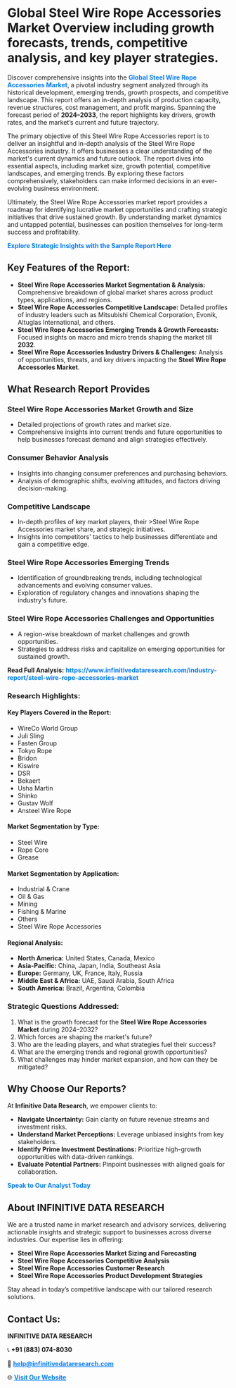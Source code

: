 <h1>Global Steel Wire Rope Accessories Market Overview including growth forecasts, trends, competitive analysis, and key player strategies.</h1>
<p>
Discover comprehensive insights into the 
<a href="https://www.infinitivedataresearch.com/industry-report/steel-wire-rope-accessories-market" rel="dofollow" style="color: #007BFF; text-decoration: none;"><strong>Global Steel Wire Rope Accessories Market</strong></a>, a pivotal industry segment analyzed through its historical development, emerging trends, growth prospects, and competitive landscape. This report offers an in-depth analysis of production capacity, revenue structures, cost management, and profit margins. Spanning the forecast period of <strong>2024–2033</strong>, the report highlights key drivers, growth rates, and the market’s current and future trajectory.
</p>
<p>
The primary objective of this Steel Wire Rope Accessories report is to deliver an insightful and in-depth analysis of the Steel Wire Rope Accessories industry. It offers businesses a clear understanding of the market's current dynamics and future outlook. The report dives into essential aspects, including market size, growth potential, competitive landscapes, and emerging trends. By exploring these factors comprehensively, stakeholders can make informed decisions in an ever-evolving business environment.
</p>
<p>
Ultimately, the Steel Wire Rope Accessories market report provides a roadmap for identifying lucrative market opportunities and crafting strategic initiatives that drive sustained growth. By understanding market dynamics and untapped potential, businesses can position themselves for long-term success and profitability.
</p>
<p>
<a href="https://www.infinitivedataresearch.com/request-sample/reportId=101782" style="color: #007BFF; text-decoration: none;"><strong>Explore Strategic Insights with the Sample Report Here</strong></a>
</p>

<h2>Key Features of the Report:</h2>
<ul>
<li><strong>Steel Wire Rope Accessories Market Segmentation & Analysis:</strong> Comprehensive breakdown of global market shares across product types, applications, and regions.</li>
<li><strong>Steel Wire Rope Accessories Competitive Landscape:</strong> Detailed profiles of industry leaders such as Mitsubishi Chemical Corporation, Evonik, Altuglas International, and others.</li>
<li><strong>Steel Wire Rope Accessories Emerging Trends & Growth Forecasts:</strong> Focused insights on macro and micro trends shaping the market till <strong>2032</strong>.</li>
<li><strong>Steel Wire Rope Accessories Industry Drivers & Challenges:</strong> Analysis of opportunities, threats, and key drivers impacting the <strong>Steel Wire Rope Accessories Market</strong>.</li>
</ul>

<h2>What Research Report Provides</h2>
<h3>Steel Wire Rope Accessories Market Growth and Size</h3>
<ul>
<li>Detailed projections of growth rates and market size.</li>
<li>Comprehensive insights into current trends and future opportunities to help businesses forecast demand and align strategies effectively.</li>
</ul>

<h3>Consumer Behavior Analysis</h3>
<ul>
<li>Insights into changing consumer preferences and purchasing behaviors.</li>
<li>Analysis of demographic shifts, evolving attitudes, and factors driving decision-making.</li>
</ul>

<h3>Competitive Landscape</h3>
<ul>
<li>In-depth profiles of key market players, their >Steel Wire Rope Accessories market share, and strategic initiatives.</li>
<li>Insights into competitors' tactics to help businesses differentiate and gain a competitive edge.</li>
</ul>

<h3>Steel Wire Rope Accessories Emerging Trends</h3>
<ul>
<li>Identification of groundbreaking trends, including technological advancements and evolving consumer values.</li>
<li>Exploration of regulatory changes and innovations shaping the industry's future.</li>
</ul>

<h3>Steel Wire Rope Accessories Challenges and Opportunities</h3>
<ul>
<li>A region-wise breakdown of market challenges and growth opportunities.</li>
<li>Strategies to address risks and capitalize on emerging opportunities for sustained growth.</li>
</ul>
<p><strong>Read Full Analysis:</strong> <a href="https://www.infinitivedataresearch.com/industry-report/steel-wire-rope-accessories-market" rel="dofollow" style="color: #007BFF; text-decoration: none;"><strong>https://www.infinitivedataresearch.com/industry-report/steel-wire-rope-accessories-market</strong></a></p>
<h3>Research Highlights:</h3>
<h4>Key Players Covered in the Report:</h4>
<ul><li>WireCo World Group</li><li>Juli Sling</li><li>Fasten Group</li><li>Tokyo Rope</li><li>Bridon</li><li>Kiswire</li><li>DSR</li><li>Bekaert</li><li>Usha Martin</li><li>Shinko</li><li>Gustav Wolf</li><li>Ansteel Wire Rope</li></ul>
<h4>Market Segmentation by Type:</h4>
<ul><li>Steel Wire</li><li>Rope Core</li><li>Grease</li></ul>
<h4>Market Segmentation by Application:</h4>
<ul><li>Industrial &amp; Crane</li><li>Oil &amp; Gas</li><li>Mining</li><li>Fishing &amp; Marine</li><li>Others</li><li>Steel Wire Rope Accessories</li></ul>

<h4>Regional Analysis:</h4>
<ul>
<li><strong>North America:</strong> United States, Canada, Mexico</li>
<li><strong>Asia-Pacific:</strong> China, Japan, India, Southeast Asia</li>
<li><strong>Europe:</strong> Germany, UK, France, Italy, Russia</li>
<li><strong>Middle East & Africa:</strong> UAE, Saudi Arabia, South Africa</li>
<li><strong>South America:</strong> Brazil, Argentina, Colombia</li>
</ul>

<h3>Strategic Questions Addressed:</h3>
<ol>
<li>What is the growth forecast for the <strong>Steel Wire Rope Accessories Market</strong> during 2024–2032?</li>
<li>Which forces are shaping the market's future?</li>
<li>Who are the leading players, and what strategies fuel their success?</li>
<li>What are the emerging trends and regional growth opportunities?</li>
<li>What challenges may hinder market expansion, and how can they be mitigated?</li>
</ol>

<h2>Why Choose Our Reports?</h2>
<p>At <strong>Infinitive Data Research</strong>, we empower clients to:</p>
<ul>
<li><strong>Navigate Uncertainty:</strong> Gain clarity on future revenue streams and investment risks.</li>
<li><strong>Understand Market Perceptions:</strong> Leverage unbiased insights from key stakeholders.</li>
<li><strong>Identify Prime Investment Destinations:</strong> Prioritize high-growth opportunities with data-driven rankings.</li>
<li><strong>Evaluate Potential Partners:</strong> Pinpoint businesses with aligned goals for collaboration.</li>
</ul>
<p><a href="https://www.infinitivedataresearch.com/industry-report/steel-wire-rope-accessories-market" rel="dofollow" style="color: #007BFF; text-decoration: none;"><strong>Speak to Our Analyst Today</strong></a></p>

<h2>About INFINITIVE DATA RESEARCH</h2>
<p>We are a trusted name in market research and advisory services, delivering actionable insights and strategic support to businesses across diverse industries. Our expertise lies in offering:</p>
<ul>
<li><strong>Steel Wire Rope Accessories Market Sizing and Forecasting</strong></li>
<li><strong>Steel Wire Rope Accessories Competitive Analysis</strong></li>
<li><strong>Steel Wire Rope Accessories Customer Research</strong></li>
<li><strong>Steel Wire Rope Accessories Product Development Strategies</strong></li>
</ul>
<p>Stay ahead in today’s competitive landscape with our tailored research solutions.</p>

<h2>Contact Us:</h2>
<p><strong>INFINITIVE DATA RESEARCH</strong></p>
<p>📞 <strong>+91 (883) 074-8030</strong></p>
<p>📧 <strong><a href="mailto:help@infinitivedataresearch.com" style="color: #007BFF;">help@infinitivedataresearch.com</a></strong></p>
<p>🌐 <strong><a href="https://www.infinitivedataresearch.com" rel="dofollow" style="color: #007BFF;">Visit Our Website</a></strong></p>